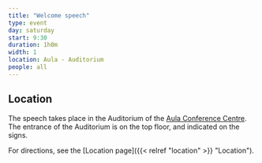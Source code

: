 ```yaml
---
title: "Welcome speech"
type: event
day: saturday
start: 9:30
duration: 1h0m
width: 1
location: Aula - Auditorium
people: all
---
```


## Location
The speech takes place in the Auditorium of the [Aula Conference Centre](https://iamap.tudelft.nl/en/poi/aula-conference-center/).
The entrance of the Auditorium is on the top floor, and indicated on the signs.

For directions, see the [Location page]({{< relref "location" >}} "Location").
